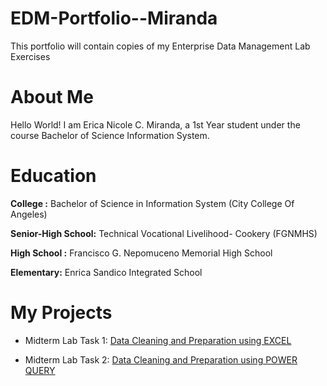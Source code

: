 # EDM-Portfolio--Miranda
This portfolio will contain copies of my Enterprise Data Management Lab Exercises

# About Me
Hello World! I am Erica Nicole C. Miranda, a 1st Year student under the course Bachelor of Science Information System.


# Education

**College :** Bachelor of Science in Information System (City College Of Angeles)

**Senior-High School:** Technical Vocational Livelihood- Cookery (FGNMHS) 

**High School :** Francisco G. Nepomuceno Memorial High School

**Elementary:** Enrica Sandico Integrated School

# My Projects

- Midterm Lab Task 1: [Data Cleaning and Preparation using EXCEL]()

- Midterm Lab Task 2: [Data Cleaning and Preparation using POWER QUERY]() 
  

